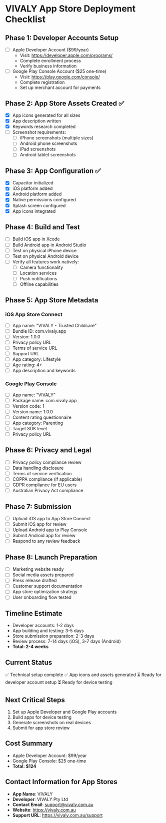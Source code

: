 # VIVALY App Store Deployment Checklist

## Phase 1: Developer Accounts Setup
- [ ] Apple Developer Account ($99/year)
  - Visit: https://developer.apple.com/programs/
  - Complete enrollment process
  - Verify business information
- [ ] Google Play Console Account ($25 one-time)
  - Visit: https://play.google.com/console/
  - Complete registration
  - Set up merchant account for payments

## Phase 2: App Store Assets Created ✅
- [x] App icons generated for all sizes
- [x] App description written
- [x] Keywords research completed
- [ ] Screenshot requirements:
  - [ ] iPhone screenshots (multiple sizes)
  - [ ] Android phone screenshots
  - [ ] iPad screenshots
  - [ ] Android tablet screenshots

## Phase 3: App Configuration ✅
- [x] Capacitor initialized
- [x] iOS platform added
- [x] Android platform added
- [x] Native permissions configured
- [x] Splash screen configured
- [x] App icons integrated

## Phase 4: Build and Test
- [ ] Build iOS app in Xcode
- [ ] Build Android app in Android Studio
- [ ] Test on physical iPhone device
- [ ] Test on physical Android device
- [ ] Verify all features work natively:
  - [ ] Camera functionality
  - [ ] Location services
  - [ ] Push notifications
  - [ ] Offline capabilities

## Phase 5: App Store Metadata
### iOS App Store Connect
- [ ] App name: "VIVALY - Trusted Childcare"
- [ ] Bundle ID: com.vivaly.app
- [ ] Version: 1.0.0
- [ ] Privacy policy URL
- [ ] Terms of service URL
- [ ] Support URL
- [ ] App category: Lifestyle
- [ ] Age rating: 4+
- [ ] App description and keywords

### Google Play Console
- [ ] App name: "VIVALY"
- [ ] Package name: com.vivaly.app
- [ ] Version code: 1
- [ ] Version name: 1.0.0
- [ ] Content rating questionnaire
- [ ] App category: Parenting
- [ ] Target SDK level
- [ ] Privacy policy URL

## Phase 6: Privacy and Legal
- [ ] Privacy policy compliance review
- [ ] Data handling disclosure
- [ ] Terms of service verification
- [ ] COPPA compliance (if applicable)
- [ ] GDPR compliance for EU users
- [ ] Australian Privacy Act compliance

## Phase 7: Submission
- [ ] Upload iOS app to App Store Connect
- [ ] Submit iOS app for review
- [ ] Upload Android app to Play Console
- [ ] Submit Android app for review
- [ ] Respond to any review feedback

## Phase 8: Launch Preparation
- [ ] Marketing website ready
- [ ] Social media assets prepared
- [ ] Press release drafted
- [ ] Customer support documentation
- [ ] App store optimization strategy
- [ ] User onboarding flow tested

## Timeline Estimate
- Developer accounts: 1-2 days
- App building and testing: 3-5 days
- Store submission preparation: 2-3 days
- Review process: 7-14 days (iOS), 3-7 days (Android)
- **Total: 2-4 weeks**

## Current Status
✅ Technical setup complete
✅ App icons and assets generated
⏳ Ready for developer account setup
⏳ Ready for device testing

## Next Critical Steps
1. Set up Apple Developer and Google Play accounts
2. Build apps for device testing
3. Generate screenshots on real devices
4. Submit for app store review

## Cost Summary
- Apple Developer Account: $99/year
- Google Play Console: $25 one-time
- **Total: $124**

## Contact Information for App Stores
- **App Name**: VIVALY
- **Developer**: VIVALY Pty Ltd
- **Contact Email**: support@vivaly.com.au
- **Website**: https://vivaly.com.au
- **Support URL**: https://vivaly.com.au/support